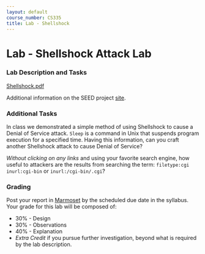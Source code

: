 ```yaml
---
layout: default
course_number: CS335
title: Lab - Shellshock
---
```


# Lab - Shellshock Attack Lab

### Lab Description and Tasks

[Shellshock.pdf](Shellshock.pdf)

Additional information on the SEED project [site](https://seedsecuritylabs.org/Labs_16.04/Software/Shellshock/).

### Additional Tasks

In class we demonstrated a simple method of using Shellshock to cause a Denial of Service attack. ```Sleep``` is a command in Unix that suspends program execution for a specified time. Having this information, can you craft another Shellshock attack to cause Denial of Service?

_Without clicking on any links_ and using your favorite search engine, how useful to attackers are the results from searching the term: ```filetype:cgi inurl:cgi-bin``` or ```inurl:/cgi-bin/.cgi```?  

### Grading

Post your report in [Marmoset](https://cs.ycp.edu/marmoset) by the scheduled due date in the syllabus. Your grade for this lab will be composed of:
- 30% - Design
- 30% - Observations
- 40% - Explanation
- *Extra Credit* if you pursue further investigation, beyond what is required by the lab description.
